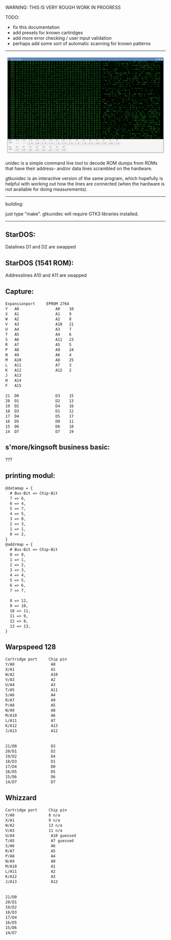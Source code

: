 
WARNING: THIS IS VERY ROUGH WORK IN PROGRESS

TODO:

- fix this documentation
- add presets for known cartridges
- add more error checking / user input validation
- perhaps add some sort of automatic scanning for known patterns

-------------------------------------------------------------------------------

![gtkunidec](/images/gtkunidec.png)

unidec is a simple command line tool to decode ROM dumps from ROMs that have
their address- and/or data lines scrambled on the hardware.

gtkunidec is an interactive version of the same program, which hopefully is
helpful with working out how the lines are connected (when the hardware is not
available for doing measurements).

-------------------------------------------------------------------------------

building:

just type "make". gtkunidec will require GTK3 libraries installed.

-------------------------------------------------------------------------------

StarDOS:
--------

Datalines D1 and D2 are swapped

StarDOS (1541 ROM):
-------------------

Addresslines A10 and A11 are swapped


Capture:
--------

    Expansionport     EPROM 2764
    Y   A0                A0    10
    X   A1                A1    9
    W   A2                A2    8
    V   A3                A10   21
    U   A4                A3    7
    T   A5                A4    6
    S   A6                A11   23
    R   A7                A5    5
    P   A8                A9    24
    N   A9                A6    4
    M   A10               A8    25
    L   A11               A7    3
    K   A12               A12   2
    J   A13
    H   A14
    F   A15

    21  D0                D3    15
    20  D1                D2    13
    19  D2                D4    16
    18  D3                D1    12
    17  D4                D5    17
    16  D5                D0    11
    15  D6                D6    18
    14  D7                D7    19


s'more/kingsoft business basic:
-------------------------------

???

printing modul:
---------------


    @datamap = {
      # Bus-Bit => Chip-Bit
      7 => 6,
      6 => 4,
      5 => 7,
      4 => 5,
      3 => 0,
      2 => 3,
      1 => 1,
      0 => 2,
    }
    @addrmap = {
      # Bus-Bit => Chip-Bit
      0 => 0,
      1 => 1,
      2 => 2,
      3 => 3,
      4 => 4,
      5 => 5,
      6 => 6,
      7 => 7,
      
      8 => 12,
      9 => 10,
      10 => 11,
      11 => 9,
      12 => 8,
      13 => 13,
    }



Warpspeed 128
-------------

    Cartridge port     Chip pin     
    Y/A0                A0           
    X/A1                A1           
    W/A2                A10          
    V/A3                A2           
    U/A4                A3           
    T/A5                A11          
    S/A6                A4           
    R/A7                A9           
    P/A8                A5           
    N/A9                A8           
    M/A10               A6           
    L/A11               A7           
    K/A12               A13          
    J/A13               A12          


    21/D0               D3           
    20/D1               D2           
    19/D2               D4           
    18/D3               D1           
    17/D4               D0           
    16/D5               D5           
    15/D6               D6           
    14/D7               D7           

Whizzard
--------

    Cartridge port     Chip pin
    Y/A0               8 n/a
    X/A1               9 n/a
    W/A2               13 n/a
    V/A3               11 n/a
    U/A4                A10 guessed
    T/A5                A7 guessed
    S/A6                A6
    R/A7                A5
    P/A8                A4
    N/A9                A0
    M/A10               A1
    L/A11               A2
    K/A12               A3
    J/A13               A12


    21/D0              
    20/D1              
    19/D2              
    18/D3              
    17/D4              
    16/D5              
    15/D6              
    14/D7              
